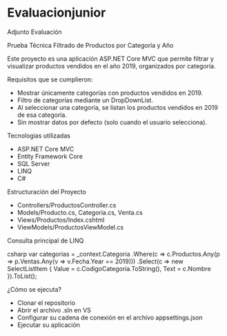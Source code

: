 # Evaluacionjunior
Adjunto Evaluación 

Prueba Técnica Filtrado de Productos por Categoría y Año

Este proyecto es una aplicación ASP.NET Core MVC que permite filtrar y visualizar productos vendidos en el año 2019, organizados por categoría.

Requisitos que se cumplieron: 
- Mostrar únicamente categorías con productos vendidos en 2019.
- Filtro de categorías mediante un DropDownList.
- Al seleccionar una categoría, se listan los productos vendidos en 2019 de esa categoría.
- Sin mostrar datos por defecto (solo cuando el usuario selecciona).

Tecnologias utilizadas
- ASP.NET Core MVC
- Entity Framework Core
- SQL Server
- LINQ
- C#

Estructuración del Proyecto
- Controllers/ProductosController.cs
- Models/Producto.cs, Categoria.cs, Venta.cs
- Views/Productos/Index.cshtml
- ViewModels/ProductosViewModel.cs

Consulta principal de LINQ

csharp
var categorias = _context.Categoria
    .Where(c => c.Productos.Any(p => p.Ventas.Any(v => v.Fecha.Year == 2019)))
    .Select(c => new SelectListItem
    {
        Value = c.CodigoCategoria.ToString(),
        Text = c.Nombre
    }).ToList();

¿Cómo se ejecuta?
- Clonar el repositorio
- Abrir el archivo .sln en VS
- Configurar su cadena de conexión en el archivo appsettings.json
- Ejecutar su aplicación
